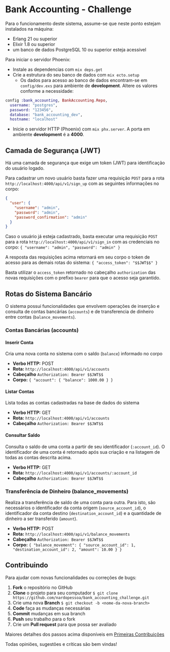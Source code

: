 # Bank Accounting - Challenge

Para o funcionamento deste sistema, assume-se que neste ponto estejam instalados na máquina:

- Erlang 21 ou superior
- Elixir 1.8 ou superior
- um banco de dados PostgreSQL 10 ou superior esteja acessível

Para iniciar o servidor Phoenix:

- Instale as dependencias com `mix deps.get`
- Crie a estrutura do seu banco de dados com `mix ecto.setup`
  - Os dados para acesso ao banco de dados encontram-se em `config/dev.exs` para ambiente de **development**. Altere os valores conforme a necessidade:

```elixir
config :bank_accounting, BankAccounting.Repo,
  username: "postgres",
  password: "123456",
  database: "bank_accounting_dev",
  hostname: "localhost"
```

- Inicie o servidor HTTP (Phoenix) com `mix phx.server`. A porta em ambiente **development** é a **4000**.

## Camada de Segurança (JWT)

Há uma camada de segurança que exige um token (JWT) para identificação do usuário logado.

Para cadastrar um novo usuário basta fazer uma requisição `POST` para a rota `http://localhost:4000/api/v1/sign_up` com as seguintes informações no corpo:

```json
{
  "user": {
    "username": "admin",
    "password": "admin",
    "password_confirmation": "admin"
  }
}
```

Caso o usuário já esteja cadastrado, basta executar uma requisição `POST` para a rota `http://localhost:4000/api/v1/sign_in` com as credenciais no corpo: `{ "username": "admin", "password": "admin" }`

A resposta das requisições acima retornará em seu corpo o token de acesso para as demais rotas do sistema: `{ "access_token": "$$JWT$$" }`

Basta utilizar o `access_token` retornado no cabeçalho `authorization` das novas requisições com o prefixo `bearer` para que o acesso seja garantido.

## Rotas do Sistema Bancário

O sistema possui funcionalidades que envolvem operações de inserção e consulta de contas bancárias (`accounts`) e de transferencia de dinheiro entre contas (`balance_movements`).

### Contas Bancárias (accounts)

#### Inserir Conta

Cria uma nova conta no sistema com o saldo (`balance`) informado no corpo

- **Verbo HTTP:** POST
- **Rota:** `http://localhost:4000/api/v1/accounts`
- **Cabeçalho** `Authorization: Bearer $$JWT$$`
- **Corpo:** `{ "account": { "balance": 1000.00 } }`

#### Listar Contas

Lista todas as contas cadastradas na base de dados do sistema

- **Verbo HTTP:** GET
- **Rota:** `http://localhost:4000/api/v1/accounts`
- **Cabeçalho** `Authorization: Bearer $$JWT$$`

#### Consultar Saldo

Consulta o saldo de uma conta a partir de seu identificador (`:account_id`). O identificador de uma conta é retornado após sua criação e na listagem de todas as contas descrita acima.

- **Verbo HTTP:** GET
- **Rota:** `http://localhost:4000/api/v1/accounts/:account_id`
- **Cabeçalho** `Authorization: Bearer $$JWT$$`

### Transferência de Dinheiro (balance_movements)

Realiza a transferência de saldo de uma conta para outra. Para isto, são necessários o identificador da conta origem (`source_account_id`), o identificador da conta destino (`destination_account_id`) e a quantidade de dinheiro a ser transferido (`amount`).

- **Verbo HTTP:** POST
- **Rota:** `http://localhost:4000/api/v1/balance_movements`
- **Cabeçalho** `Authorization: Bearer $$JWT$$`
- **Corpo:** `{ "balance_movement": { "source_account_id": 1, "destination_account_id": 2, "amount": 10.00 } }`

## Contribuindo

Para ajudar com novas funcionalidades ou correções de bugs:

1. **Fork** o repositório no GitHub
2. **Clone** o projeto para seu computador `$ git clone https://github.com/nardopessoa/bank_accounting_challenge.git`
3. Crie uma nova **Branch** `$ git checkout -b <nome-da-nova-branch>`
4. **Code** faça as mudanças necessárias
5. **Commit** mudanças em sua branch
6. **Push** seu trabalho para o fork
7. Crie um **Pull request** para que possa ser avaliado

Maiores detalhes dos passos acima disponíveis em [Primeiras Contribuições](https://github.com/firstcontributions/first-contributions)

Todas opiniões, sugestões e críticas são bem vindas!
